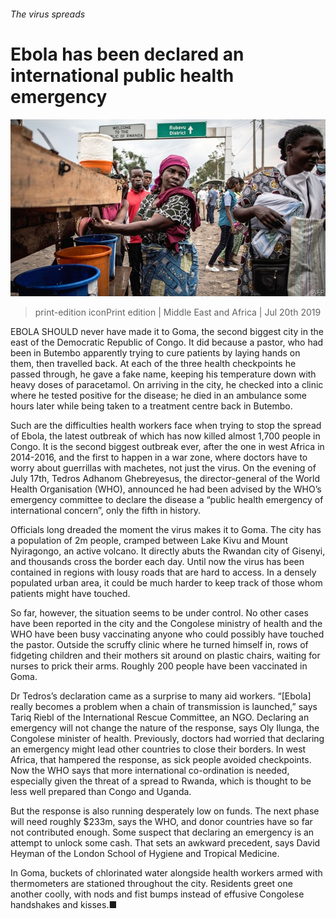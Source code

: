 ###### The virus spreads

# Ebola has been declared an international public health emergency 

![image](images/20190720_MAP004_0.jpg) 

> print-edition iconPrint edition | Middle East and Africa | Jul 20th 2019 

EBOLA SHOULD never have made it to Goma, the second biggest city in the east of the Democratic Republic of Congo. It did because a pastor, who had been in Butembo apparently trying to cure patients by laying hands on them, then travelled back. At each of the three health checkpoints he passed through, he gave a fake name, keeping his temperature down with heavy doses of paracetamol. On arriving in the city, he checked into a clinic where he tested positive for the disease; he died in an ambulance some hours later while being taken to a treatment centre back in Butembo. 

Such are the difficulties health workers face when trying to stop the spread of Ebola, the latest outbreak of which has now killed almost 1,700 people in Congo. It is the second biggest outbreak ever, after the one in west Africa in 2014-2016, and the first to happen in a war zone, where doctors have to worry about guerrillas with machetes, not just the virus. On the evening of July 17th, Tedros Adhanom Ghebreyesus, the director-general of the World Health Organisation (WHO), announced he had been advised by the WHO’s emergency committee to declare the disease a “public health emergency of international concern”, only the fifth in history. 

Officials long dreaded the moment the virus makes it to Goma. The city has a population of 2m people, cramped between Lake Kivu and Mount Nyiragongo, an active volcano. It directly abuts the Rwandan city of Gisenyi, and thousands cross the border each day. Until now the virus has been contained in regions with lousy roads that are hard to access. In a densely populated urban area, it could be much harder to keep track of those whom patients might have touched. 

So far, however, the situation seems to be under control. No other cases have been reported in the city and the Congolese ministry of health and the WHO have been busy vaccinating anyone who could possibly have touched the pastor. Outside the scruffy clinic where he turned himself in, rows of fidgeting children and their mothers sit around on plastic chairs, waiting for nurses to prick their arms. Roughly 200 people have been vaccinated in Goma. 

Dr Tedros’s declaration came as a surprise to many aid workers. “[Ebola] really becomes a problem when a chain of transmission is launched,” says Tariq Riebl of the International Rescue Committee, an NGO. Declaring an emergency will not change the nature of the response, says Oly Ilunga, the Congolese minister of health. Previously, doctors had worried that declaring an emergency might lead other countries to close their borders. In west Africa, that hampered the response, as sick people avoided checkpoints. Now the WHO says that more international co-ordination is needed, especially given the threat of a spread to Rwanda, which is thought to be less well prepared than Congo and Uganda. 

But the response is also running desperately low on funds. The next phase will need roughly $233m, says the WHO, and donor countries have so far not contributed enough. Some suspect that declaring an emergency is an attempt to unlock some cash. That sets an awkward precedent, says David Heyman of the London School of Hygiene and Tropical Medicine. 

In Goma, buckets of chlorinated water alongside health workers armed with thermometers are stationed throughout the city. Residents greet one another coolly, with nods and fist bumps instead of effusive Congolese handshakes and kisses.■ 

